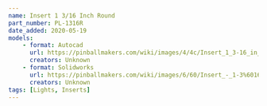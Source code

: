 ```yaml
---
name: Insert 1 3/16 Inch Round
part_number: PL-1316R
date_added: 2020-05-19
models:
    - format: Autocad
      url: https://pinballmakers.com/wiki/images/4/4c/Insert_1_3-16_in_Round.dwg
      creators: Unknown
    - format: Solidworks
      url: https://pinballmakers.com/wiki/images/6/60/Insert_-_1-3%6016_inch_RND_PL-1316RBT.SLDPRT
      creators: Unknown
tags: [Lights, Inserts]
---
```


